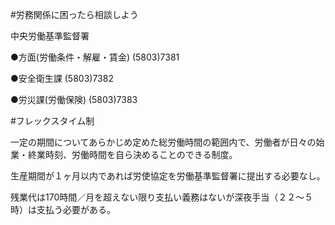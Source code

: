 #労務関係に困ったら相談しよう

中央労働基準監督署

●方面(労働条件・解雇・賃金)  	(5803)7381

●安全衛生課	(5803)7382
       
●労災課(労働保険)	(5803)7383


#フレックスタイム制

一定の期間についてあらかじめ定めた総労働時間の範囲内で、労働者が日々の始業・終業時刻、労働時間を自ら決めることのできる制度。

生産期間が１ヶ月以内であれば労使協定を労働基準監督署に提出する必要なし。

残業代は170時間／月を超えない限り支払い義務はないが深夜手当（２２〜５時）は支払う必要がある。
